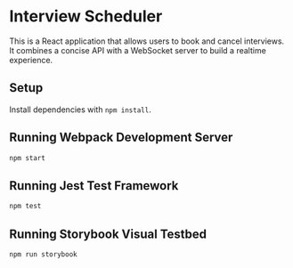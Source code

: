# Interview Scheduler

This is a React application that allows users to book and cancel interviews. It combines a concise API with a WebSocket server to build a realtime experience.
## Setup

Install dependencies with `npm install`.

## Running Webpack Development Server

```sh
npm start
```

## Running Jest Test Framework

```sh
npm test
```

## Running Storybook Visual Testbed

```sh
npm run storybook
```
